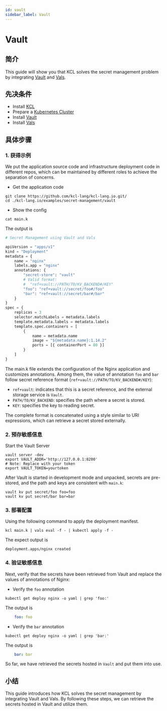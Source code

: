 ```yaml
---
id: vault
sidebar_label: Vault
---
```

# Vault

## 简介

This guide will show you that KCL solves the secret management problem by integrating [Vault](https://developer.hashicorp.com/vault) and [Vals](https://github.com/helmfile/vals).

## 先决条件

+ Install [KCL](/docs/user_docs/getting-started/install)
+ Prepare a [Kubernetes Cluster](https://kubernetes.io/)
+ Install [Vault](https://developer.hashicorp.com/vault/downloads)
+ Install [Vals](https://github.com/helmfile/vals)

## 具体步骤

### 1. 获得示例

We put the application source code and infrastructure deployment code in different repos, which can be maintained by different roles to achieve the separation of concerns.

+ Get the application code

```shell
git clone https://github.com/kcl-lang/kcl-lang.io.git/
cd ./kcl-lang.io/examples/secret-management/vault
```

+ Show the config

```shell
cat main.k
```

The output is

```python
# Secret Management using Vault and Vals

apiVersion = "apps/v1"
kind = "Deployment"
metadata = {
    name = "nginx"
    labels.app = "nginx"
    annotations: {
        "secret-store": "vault"
        # Valid format:
        #  "ref+vault://PATH/TO/KV_BACKEND#/KEY"
        "foo": "ref+vault://secret/foo#/foo"
        "bar": "ref+vault://secret/bar#/bar"
    }
}
spec = {
    replicas = 3
    selector.matchLabels = metadata.labels
    template.metadata.labels = metadata.labels
    template.spec.containers = [
        {
            name = metadata.name
            image = "${metadata.name}:1.14.2"
            ports = [{ containerPort = 80 }]
        }
    ]
}
```

The main.k file extends the configuration of the Nginx application and customizes annotations. Among them, the value of annotation `foo` and `bar` follow secret reference format (`ref+vault://PATH/TO/KV_BACKEND#/KEY`):

+ `ref+vault`: indicates that this is a secret reference, and the external storage service is `Vault`.
+ `PATH/TO/KV_BACKEND`: specifies the path where a secret is stored.
+ `KEY`: specifies the key to reading secret.

The complete format is concatenated using a style similar to URI expressions, which can retrieve a secret stored externally.

### 2. 预存敏感信息

Start the Vault Server

```shell
vault server -dev
export VAULT_ADDR='http://127.0.0.1:8200'
# Note: Replace with your token 
export VAULT_TOKEN=yourtoken
```

After Vault is started in development mode and unpacked, secrets are pre-stored, and the path and keys are consistent with `main.k`:

```shell
vault kv put secret/foo foo=foo
vault kv put secret/bar bar=bar
```

### 3. 部署配置

Using the following command to apply the deployment manifest.

```shell
kcl main.k | vals eval -f - | kubectl apply -f -
```

The expect output is

```shell
deployment.apps/nginx created
```

### 4. 验证敏感信息

Next, verify that the secrets have been retrieved from Vault and replace the values of annotations of Nginx:

+ Verify the `foo` annotation

```shell
kubectl get deploy nginx -o yaml | grep 'foo:'
```

The output is

```yaml
    foo: foo
```

+ Verify the `bar` annotation

```shell
kubectl get deploy nginx -o yaml | grep 'bar:'
```

The output is

```yaml
    bar: bar
```

So far, we have retrieved the secrets hosted in `Vault` and put them into use.

## 小结

This guide introduces how KCL solves the secret management by integrating Vault and Vals. By following these steps, we can retrieve the secrets hosted in Vault and utilize them.
